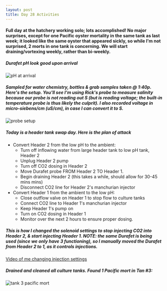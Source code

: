 ```yaml
---
layout: post
title: Day 28 Activities
---
```


#### Full day at the hatchery working solo; lots accomplished! No major surprises, except for one Pacific oyster mortality in the same tank as last week; it looked like the same oyster that appeared sickly, so while I'm not surprised, 2 morts in one tank is concerning.  We will start draining/vortexing weekly, rather than bi-weekly.

##### Durafet pH look good upon arrival

![pH at arrival]()

##### Sampled for water chemistry, bottles & grab samples taken @ 1:40p. Here's the setup. You'll see I'm using Rick's probe to measure salinity because our probe is not reading out S (but is reading voltage; the built-in temperature probe is thus likely the culprit). I also recorded voltage in micro-siebens/cm (uS/cm), in case I can convert it to S. 

![probe setup]()

##### Today is a header tank swap day. Here is the plan of attack
  * Convert Header 2 from the low pH to the ambient: 
    * Turn off inflowing water from large header tank to low pH tank, Header 2
    * Unplug Header 2 pump
    * Turn off CO2 dosing in Header 2
    * Move Durafet probe FROM Header 2 TO Header 1. 
    * Begin draining Header 2 (this takes a while, should allow for 30-45 mins mins)
    * Disconnect CO2 line for Header 2's manchurian injector
  * Convert Header 1 from the ambient to the low pH:
    * Close outflow valve on Header 1 to stop flow to culture tanks
    * Connect CO2 line to Header 1's manchurian injector
    * Keep Header 1's pump on
    * Turn on CO2 dosing in Header 1
    * Monitor over the next 2 hours to ensure proper dosing.
 
 ##### This is how I changed the solenoid settings to stop injecting CO2 into Header 2, & start injecting Header 1. NOTE: the same Durafet is being used (since we only have 3 functioning), so I manually moved the Durafet from Header 2 to 1, as it controls injections. 
 
[Video of me changing injection settings](https://www.youtube.com/audio?v=jyuT1h-ZjEU&video_referrer=watch)

##### Drained and cleaned all culture tanks. Found 1 Pacific mort in Tan #3: 

![tank 3 pacific mort]()



